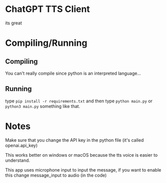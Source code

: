 # ChatGPT TTS Client

its great

# Compiling/Running

## Compiling

You can't really compile since python is an interpreted language...

## Running

type `pip install -r requirements.txt` and then type `python main.py` or `python3 main.py` something like that.

# Notes

Make sure that you change the API key in the python file (it's called openai.api_key)

This works better on windows or macOS because the tts voice is easier to understand.

This app uses microphone input to input the message, if you want to enable this change message_input to audio (in the code)
